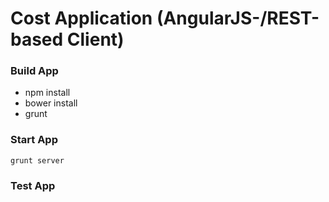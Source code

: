 # Cost Application (AngularJS-/REST-based Client)

### Build App

* npm install
* bower install
* grunt

### Start App

`grunt server`


### Test App

